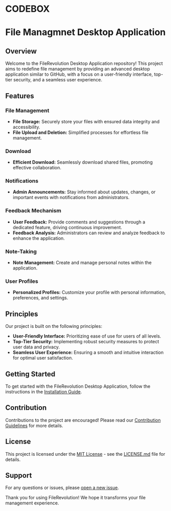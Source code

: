 # CODEBOX
# File Managmnet Desktop Application


## Overview

Welcome to the FileRevolution Desktop Application repository! This project aims to redefine file management by providing an advanced desktop application similar to GitHub, with a focus on a user-friendly interface, top-tier security, and a seamless user experience.

## Features

### File Management

- **File Storage:** Securely store your files with ensured data integrity and accessibility.
- **File Upload and Deletion:** Simplified processes for effortless file management.

### Download

- **Efficient Download:** Seamlessly download shared files, promoting effective collaboration.

### Notifications

- **Admin Announcements:** Stay informed about updates, changes, or important events with notifications from administrators.

### Feedback Mechanism

- **User Feedback:** Provide comments and suggestions through a dedicated feature, driving continuous improvement.
- **Feedback Analysis:** Administrators can review and analyze feedback to enhance the application.

### Note-Taking

- **Note Management:** Create and manage personal notes within the application.

### User Profiles

- **Personalized Profiles:** Customize your profile with personal information, preferences, and settings.

## Principles

Our project is built on the following principles:

- **User-Friendly Interface:** Prioritizing ease of use for users of all levels.
- **Top-Tier Security:** Implementing robust security measures to protect user data and privacy.
- **Seamless User Experience:** Ensuring a smooth and intuitive interaction for optimal user satisfaction.

## Getting Started

To get started with the FileRevolution Desktop Application, follow the instructions in the [Installation Guide](docs/INSTALLATION.md).

## Contribution

Contributions to the project are encouraged! Please read our [Contribution Guidelines](CONTRIBUTING.md) for more details.

## License

This project is licensed under the [MIT License](LICENSE.md) - see the [LICENSE.md](LICENSE.md) file for details.

## Support

For any questions or issues, please [open a new issue](https://github.com/yourusername/your-repo/issues).

Thank you for using FileRevolution! We hope it transforms your file management experience.

